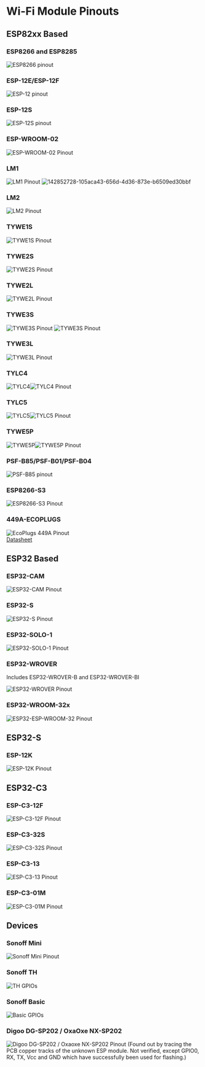 
# Wi-Fi Module Pinouts

## ESP82xx Based
### ESP8266 and ESP8285 
![ESP8266 pinout](_media/pinouts/ESP8266_pinout.jpg)

### ESP-12E/ESP-12F
![ESP-12 pinout](_media/pinouts/ESP-12_pinout.jpg)

### ESP-12S 
![ESP-12S pinout](_media/pinouts/ESP-12s_pinout.jpg)

### ESP-WROOM-02
![ESP-WROOM-02 Pinout](_media/pinouts/ESP-WROOM-02_pinout.jpg)

### LM1 
![LM1 Pinout](_media/pinouts/LM1_pinout.jpg)
![142852728-105aca43-656d-4d36-873e-b6509ed30bbf](https://user-images.githubusercontent.com/37398451/142852868-b2441028-2aa2-42fa-88bf-15fa9e4a649a.png)

### LM2
![LM2 Pinout](_media/pinouts/LM2_pinout.jpg)

### TYWE1S 
![TYWE1S Pinout](_media/pinouts/TYWE1S_pinout.jpg)

### TYWE2S 
![TYWE2S Pinout](_media/pinouts/TYWE2S_pinout.jpg)

### TYWE2L 
![TYWE2L Pinout](_media/pinouts/TYWE2L_pinout.jpg)

### TYWE3S 
![TYWE3S Pinout](_media/TYWE3S_pinout.png)
![TYWE3S Pinout](_media/pinouts/TYWE3S_pinout.jpg)

### TYWE3L 
![TYWE3L Pinout](_media/pinouts/TYWE3L_pinout.jpg)

### TYLC4 
![TYLC4](_media/pinouts/TYLC4.png)![TYLC4 Pinout](_media/pinouts/TYLC4_pinout.jpg)

### TYLC5 
![TYLC5](_media/pinouts/TYLC5.png)![TYLC5 Pinout](_media/pinouts/TYLC5_pinout.png)

### TYWE5P 
![TYWE5P](_media/pinouts/TYWE5P.jpg)![TYWE5P Pinout](_media/pinouts/TYWE5P_pinout.jpg)

### PSF-B85/PSF-B01/PSF-B04
![PSF-B85 pinout](https://user-images.githubusercontent.com/37398451/142852728-105aca43-656d-4d36-873e-b6509ed30bbf.png)

### ESP8266-S3
![ESP8266-S3 Pinout](_media/pinouts/ESP-8266-S3_pinout.jpg)

### 449A-ECOPLUGS
![EcoPlugs 449A Pinout](_media/pinouts/449A-ECOPLUGS_pinout.jpg)    
[Datasheet](https://fccid.io/PAGECO-PLUGS/User-Manual/user-manual-2659058.iframe)

## ESP32 Based
### ESP32-CAM

![ESP32-CAM Pinout](_media/pinouts/ESP32-CAM_pinout.jpg)

### ESP32-S

![ESP32-S Pinout](_media/pinouts/ESP32-S_pinout.jpg)

### ESP32-SOLO-1

![ESP32-SOLO-1 Pinout](_media/pinouts/ESP32-SOLO-1.png)

### ESP32-WROVER

Includes ESP32-WROVER-B and ESP32-WROVER-BI

![ESP32-WROVER Pinout](_media/pinouts/ESP32-WROVER_pinout.jpg)

### ESP32-WROOM-32x

![ESP32-ESP-WROOM-32 Pinout](_media/pinouts/ESP-WROOM-32_pinout.jpg)

## ESP32-S

### ESP-12K

![ESP-12K Pinout](_media/pinouts/ESP-12K.png)


## ESP32-C3

### ESP-C3-12F

![ESP-C3-12F Pinout](_media/pinouts/ESP-C3-12F.png)

### ESP-C3-32S

![ESP-C3-32S Pinout](_media/pinouts/ESP-C3-32S.png)

### ESP-C3-13

![ESP-C3-13 Pinout](_media/pinouts/ESP-C3-13.png)

### ESP-C3-01M

![ESP-C3-01M Pinout](_media/pinouts/ESP-C3-01M.png)

## Devices
### Sonoff Mini
![Sonoff Mini Pinout](_media/pinouts/sonoff_mini.jpg)

### Sonoff TH
<img alt="TH GPIOs" src="http://tinkerman.cat/wp-content/uploads/2016/10/20161004_220416_LABELSs.jpg"></img>

### Sonoff Basic
<img alt="Basic GPIOs" src="http://tinkerman.cat/wp-content/uploads/2016/06/pinout_frontx.jpg"></img>

### Digoo DG-SP202 / OxaOxe NX-SP202
<img alt="Digoo DG-SP202 / Oxaoxe NX-SP202 Pinout" src="https://abload.de/img/nx-sp202-pinoutubkyw.jpg"></img>
(Found out by tracing the PCB copper tracks of the unknown ESP module. Not verified, except GPIO0, RX, TX, Vcc and GND which have successfully been used for flashing.)
